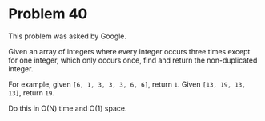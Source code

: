 # Problem 40

This problem was asked by Google.

Given an array of integers where every integer occurs three times except for one integer, which only occurs once, find and return the non-duplicated integer.

For example, given ```[6, 1, 3, 3, 3, 6, 6]```, return ```1```. Given ```[13, 19, 13, 13]```, return ```19```.

Do this in O(N) time and O(1) space.